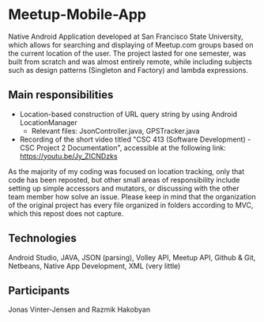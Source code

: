 # Meetup-Mobile-App
Native Android Application developed at San Francisco State University, which allows for searching and displaying of Meetup.com groups based on the current location of the user. The project lasted for one semester, was built from scratch and was almost entirely remote, while including subjects such as design patterns (Singleton and Factory) and lambda expressions. 

## Main responsibilities
- Location-based construction of URL query string by using Android LocationManager
  - Relevant files: JsonController.java, GPSTracker.java
- Recording of the short video titled "CSC 413 (Software Development) - CSC Project 2 Documentation", accessible at the following link: https://youtu.be/Jy_ZICNDzks

As the majority of my coding  was focused on location tracking, only that code has been reposted, but other small areas of responsibility include setting up simple accessors and mutators, or discussing with the other team member how solve an issue. Please keep in mind that the organization of the original project has every file organized in folders according to MVC, which this repost does not capture.

## Technologies 
Android Studio, JAVA, JSON (parsing), Volley API, Meetup API, Github & Git, Netbeans, Native App Development, XML (very little)

## Participants
Jonas Vinter-Jensen and Razmik Hakobyan


